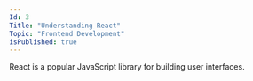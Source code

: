 ```yaml
---
Id: 3
Title: "Understanding React"
Topic: "Frontend Development"
isPublished: true
---
```

React is a popular JavaScript library for building user interfaces.
